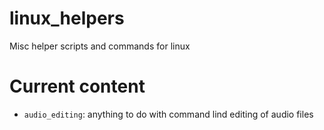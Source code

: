 # linux_helpers
Misc helper scripts and commands for linux

# Current content

- `audio_editing`: anything to do with command lind editing of audio files
